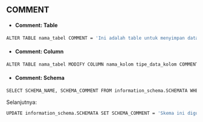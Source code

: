 ## COMMENT

- #### Comment: Table

```bash
ALTER TABLE nama_tabel COMMENT = 'Ini adalah table untuk menyimpan data user';
```

- #### Comment: Column

```bash
ALTER TABLE nama_tabel MODIFY COLUMN nama_kolom tipe_data_kolom COMMENT 'Kolom ini menyimpan kode transaksi pembayaran';
```

- #### Comment: Schema

```bash
SELECT SCHEMA_NAME, SCHEMA_COMMENT FROM information_schema.SCHEMATA WHERE SCHEMA_NAME = 'nama_skema';
```
Selanjutnya:
```bash
UPDATE information_schema.SCHEMATA SET SCHEMA_COMMENT = 'Skema ini digunakan untuk mengelola data transaksi' WHERE SCHEMA_NAME = 'nama_skema';
```

